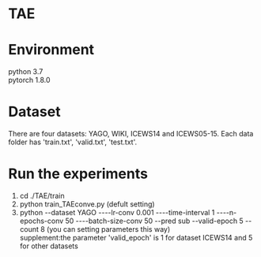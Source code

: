 # TAE <br>
# Environment <br>
python 3.7 <br>
pytorch 1.8.0 <br>
# Dataset <br>
There are four datasets: YAGO, WIKI, ICEWS14 and ICEWS05-15. Each data folder has 'train.txt', 'valid.txt', 'test.txt'. <br> 
# Run the experiments <br>
1. cd ./TAE/train <br>
2. python train_TAEconve.py (defult setting) 
3. python --dataset YAGO ----lr-conv 0.001 ----time-interval 1 ----n-epochs-conv 50 ----batch-size-conv 50 --pred sub --valid-epoch 5 --count 8 (you can setting parameters this way) <br>
   supplement:the parameter 'valid_epoch' is 1 for dataset ICEWS14 and 5 for other datasets

